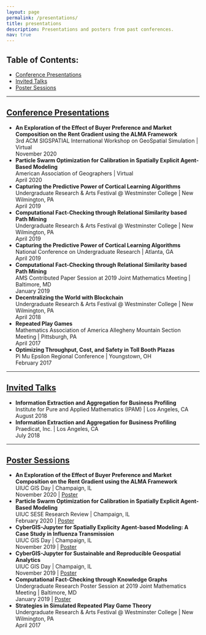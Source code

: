 ```yaml
---
layout: page
permalink: /presentations/
title: presentations
description: Presentations and posters from past conferences.
nav: true
---
```


<!-- For now, this page is assumed to be a static description of your courses. You can convert it to a collection similar to `_projects/` so that you can have a dedicated page for each course.

Organize your courses by years, topics, or universities, however you like!
-->

## Table of Contents:

* [Conference Presentations](#conf-talks)
* [Invited Talks](#inv-talks)
* [Poster Sessions](#posters)

<a id="conf-talks" />

***

## [Conference Presentations](#conf-talks)

* **An Exploration of the Effect of Buyer Preference and Market Composition on the Rent Gradient using the ALMA Framework**  
3rd ACM SIGSPATIAL International Workshop on GeoSpatial Simulation | Virtual  
November 2020
* **Particle Swarm Optimization for Calibration in Spatially Explicit Agent-Based Modeling**  
American Association of Geographers | Virtual  
April 2020  
* **Capturing the Predictive Power of Cortical Learning Algorithms**  
Undergraduate Research & Arts Festival @ Westminster College | New Wilmington, PA  
April 2019
* **Computational Fact-Checking through Relational Similarity based Path Mining**  
Undergraduate Research & Arts Festival @ Westminster College | New Wilmington, PA  
April 2019
* **Capturing the Predictive Power of Cortical Learning Algorithms**  
National Conference on Undergraduate Research | Atlanta, GA  
April 2019
* **Computational Fact-Checking through Relational Similarity based Path Mining**  
AMS Contributed Paper Session at 2019 Joint Mathematics Meeting | Baltimore, MD  
January 2019
* **Decentralizing the World with Blockchain**  
Undergraduate Research & Arts Festival @ Westminster College | New Wilmington, PA  
April 2018
* **Repeated Play Games**  
Mathematics Association of America Allegheny Mountain Section Meeting | Pittsburgh, PA  
April 2017
* **Optimizing Throughput, Cost, and Safety in Toll Booth Plazas**  
Pi Mu Epsilon Regional Conference | Youngstown, OH   
February 2017

<a id="inv-talks" />

***

## [Invited Talks](#inv-talks)

* **Information Extraction and Aggregation for Business Profiling**  
Institute for Pure and Applied Mathematics (IPAM) | Los Angeles, CA  
August 2018
* **Information Extraction and Aggregation for Business Profiling**  
Praedicat, Inc. | Los Angeles, CA  
July 2018

<a id="posters" />

***

## [Poster Sessions](#posters)

* **An Exploration of the Effect of Buyer Preference and Market Composition on the
Rent Gradient using the ALMA Framework**  
UIUC GIS Day | Champaign, IL  
November 2020 | [Poster](/assets/pdf/GISDay2020Poster-ALMA.pdf)  
* **Particle Swarm Optimization for Calibration in Spatially Explicit Agent-Based Modeling**  
UIUC SESE Research Review | Champaign, IL  
February 2020 | [Poster](/assets/pdf/SESEReview-11022020.pdf)
* **CyberGIS-Jupyter for Spatially Explicity Agent-based Modeling: A Case Study in Influenza Transmission**  
UIUC GIS Day | Champaign, IL  
November 2019 | [Poster](/assets/pdf/GISDay2019Poster-Spatial.pdf)
* **CyberGIS-Jupyter for Sustainable and Reproducible Geospatial Analytics**  
UIUC GIS Day | Champaign, IL  
November 2019 | [Poster](/assets/pdf/GISDay2019Poster-Algo.pdf)
* **Computational Fact-Checking through Knowledge Graphs**  
Undergraduate Research Poster Session at 2019 Joint Mathematics Meeting | Baltimore, MD  
January 2019 | [Poster](/assets/pdf/JMM2019Poster.pdf)
* **Strategies in Simulated Repeated Play Game Theory**  
Undergraduate Research & Arts Festival @ Westminster College | New Wilmington, PA  
April 2017
